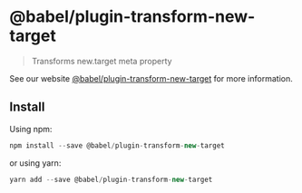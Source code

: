 # @babel/plugin-transform-new-target

> Transforms new.target meta property

See our website [@babel/plugin-transform-new-target](https://new.babeljs.io/docs/en/next/babel-plugin-transform-new-target.html) for more information.

## Install

Using npm:

```js
npm install --save @babel/plugin-transform-new-target
```

or using yarn:

```js
yarn add --save @babel/plugin-transform-new-target
```
